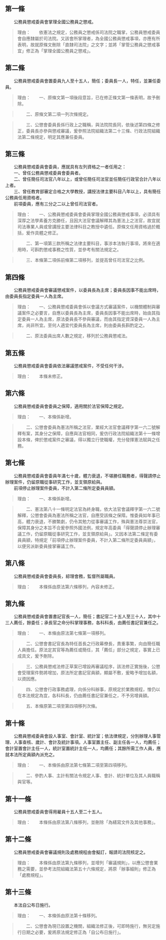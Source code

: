 第一條 
-------
　　公務員懲戒委員會掌理全國公務員之懲戒。  
> 理由：　　依憲法之規定，公務員之懲戒係司法院之職掌，公務員懲戒委員會自應隸屬於司法院。又該會所掌理者，為全國公務員懲戒事項，亦應有所表明，故就原條文刪除「直隸司法院」之文字；並將「掌管公務員之懲戒事宜」修正為「掌理全國公務員之懲戒」。



第二條 
-------
　　公務員懲戒委員會置委員九人至十五人，簡任；委員長一人，特任，並兼任委員。  
> 理由：　　一、原條文第一項後段意旨，已在修正條文第一條表明，故予刪除。

> 　　二、原條文第二項一列次條規定。

> 　　三、公懲會委員長係行政上之職稱，與法院院長同，依後述第四條之修正，委員長亦參與懲戒審議，爰參照法院組織法第二十三條、行政法院組織法第二條規定，明定其應兼任委員。



第三條 
-------
　　公務員懲戒委員會委員，應就具有左列資格之一者任用之：  
　　一、曾任公務員懲戒委員會委員者。  
　　二、曾任簡任司法官八年以上，或曾任簡任司法官並任簡任行政官合計八年以上者。  
　　三、曾任教育部審定合格之大學教授，講授法律主要科目八年以上，具有簡任公務員任用資格者。  
　　前項委員，應有三分之二以上曾任司法官者。  
> 理由：　　一、公務員懲戒委員會委員掌理全國公務員懲戒事項，必須具有深厚之法學素養方克勝任，且因大法官會議解釋其為憲法上之法官，故宜就司法專業人員或曾講授主要法律科目之教授中遴任。原條文任用資格過於概括，爰作具體之修正。

> 　　二、第一項第三款所稱之法律主要科目，事涉本法執行事項，將來在適用時，可斟酌懲戒事務之性質，並參考有關法規定之。

> 　　三、本條第二項係前條第二項移列，並提高曾任司法官之比例。



第四條 
-------
　　公務員懲戒委員會審議懲戒案件，以委員長為主席；委員長因事不能出席時，由委員長指定委員一人為主席。  
> 理由：　　一、公務員懲戒委員會係以會議方式審議案件，以機關體制與審議案件之必要言，自應以委員長為主席，委員長因事不能出席時，始由其指定委員一人為主席，原法委員長不參與審議，而由其指定資深委員一人為主席，尚非所宜。至何人適宜代委員長為主席，則由委員長斟酌定之。

> 　　二、原法委員出席人數之規定，移列於公務員懲戒法。



第五條 
-------
　　公務員懲戒委員會委員依法審議懲戒案件，不受任何干涉。  
> 理由：　　本條未修正。



第六條 
-------
　　公務員懲戒委員會委員之保障，適用關於法官保障之規定。  
> 理由：　　一、本條係新增。

> 　　二、公懲會委員為憲法所稱之法官，業經大法官會議釋字第一六二號解釋有案，其身分之保障，自應與法官相同，爰仿行政法院組織法第十一條增設本條，俾於懲戒案件之審議，得以獨立行使職權，充分發揮憲法賦與之任務。



第七條 
-------
　　公務員懲戒委員會委員年滿七十歲，體力衰退，不堪勝任職務者，得聲請停止辦理案件，仍留原職從事研究工作，並支領原給與。  
　　前項停止辦理案件委員，不計入第二條所定委員員額。  
> 理由：　　一、本條係新增。

> 　　二、憲法第八十一條明定法官為終身職，依大法官會議釋字第一六二號解釋，公懲會委員為憲法所稱之法官，自應受該條之保障。惟委員如年事已高，體力衰退，不勝繁劇，仍令其勉力從事審議工作，殊與憲法尊崇法官，保障其身分之本旨不合爰參照外國法例，規定年高委員「得聲請停止辦理審議工作，仍留原職從事研究工作，並支領原給與」。又因本法第二條定有委員員額，特規定「前項停止辦理案件委員，不計入第二條所定委員員額」，以便另派新委員接掌審議工作。



第八條 
-------
　　公務員懲戒委員會委員長，綜理會務，監督所屬職員。  
> 理由：　　本條係由原法第六條移列，內容未修正。



第九條 
-------
　　公務員懲戒委員會置書記官長一人，簡任；書記官二十五人至三十人，其中十三人薦任，餘委任；承長官之命分科掌理事務，各科科長，由薦任書記官兼任之。  
> 理由：　　一、本條由原法第七條第一項移列。

> 　　二、公懲會書記官長為特任首長之行政幕僚長，責重事繁，向由簡任職人員擔任。原法定其官等為薦任或簡任，其「薦任」部分之規定，事實上已成具文，爰予刪除。

> 　　三、公務員懲戒法修正草案已增設再審議程序，該法修正實施後，公懲會受理案件勢將增加，原法所定書記官員額，顯屬不敷，爰略予增加名額，以資因應。

> 　　四、公懲會行政事務處理，向係分科辦事，原規定於業務規程，惟仍以在本法規定為宜，各科科長，仍由薦任書記官兼任之，不予另增員額。

> 　　五、本條原第二項至第四項移列次條。



第十條 
-------
　　公務員懲戒委員會設人事室、會計室、統計室；依法律規定，分別辦理人事管理、人事查核、歲計、會計及統計事項。人事室置主任、副主任各一人，均薦任；會計室置會計主任一人，統計室置統計主任一人，均薦任；其餘所需工作人員，應就本法所定員額內派充之。  
> 理由：　　一、本條係由原法第七條第二項至第四項移列。

> 　　二、參酌人事、主計有關法令規定人事、會計、統計單位及其人員職稱與官等。



第十一條 
---------
　　公務員懲戒委員會得用雇員十五人至二十五人。  
> 理由：　　本條係由原法第八條移列，並刪除「為繕寫文件及其他事務」。



第十二條 
---------
　　公務員懲戒委員會審議規則及處務規程由會擬訂，報請司法院核定之。  
> 理由：　　本條係由原法第九條移列，並增列「審議規則」，以應公懲會業務之需要，並參考法院組織法第五十六條規定，將原「辦事細則」修正為「處務規程」。



第十三條 
---------
　　本法自公布日施行。  
> 理由：　　一、本條係由原法第十條移列。

> 　　二、公懲會為現已設置之機關，組織法修正後，可即時施行，無另定施行日期之必要，爰將原法規定修正為「自公布日施行」。